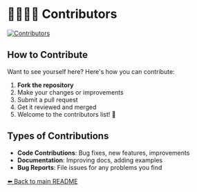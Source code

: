 # 🫱🏼‍🫲🏼 Contributors


[![Contributors](https://contrib.rocks/image?repo=s009900/s009900)](https://github.com/s009900/s009900/graphs/contributors)

## How to Contribute

Want to see yourself here? Here's how you can contribute:

1. **Fork the repository**
2. Make your changes or improvements
3. Submit a pull request
4. Get it reviewed and merged
5. Welcome to the contributors list! 🎉

## Types of Contributions

- **Code Contributions**: Bug fixes, new features, improvements
- **Documentation**: Improving docs, adding examples
- **Bug Reports**: File issues for any problems you find


[⬅️ Back to main README](README.md)
